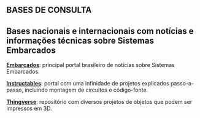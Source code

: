 ##  BASES DE CONSULTA 

Bases nacionais e internacionais com notícias e informações técnicas sobre Sistemas Embarcados
---

[**Embarcados**](http://embarcados.com.br): principal portal brasileiro de notícias sobre Sistemas Embarcados.

[**Instructables**](https://www.instructables.com/): portal com uma infinidade de projetos explicados passo-a-passo, incluindo montagem de circuitos e código-fonte.

[**Thingverse**](https://www.thingiverse.com/): repositório com diversos projetos de objetos que podem ser impressos em 3D.


